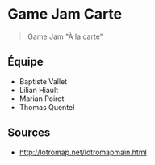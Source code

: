 # Game Jam Carte

> Game Jam "À la carte"

## Équipe

- Baptiste Vallet
- Lilian Hiault
- Marian Poirot 
- Thomas Quentel

## Sources

- <http://lotromap.net/lotromapmain.html>
